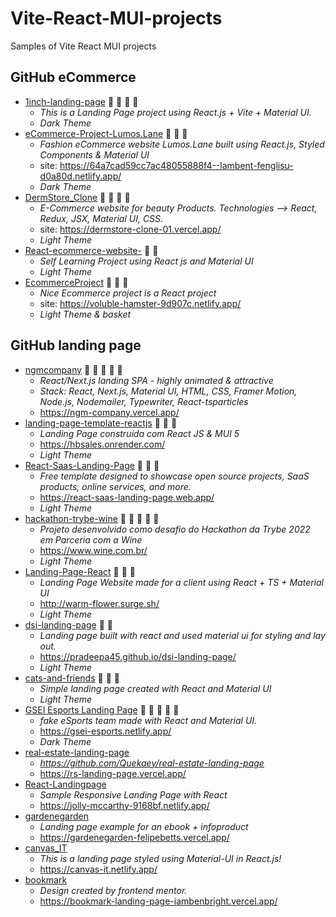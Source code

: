 # Vite-React-MUI-projects
Samples of Vite React MUI projects


## GitHub eCommerce

* [1inch-landing-page](https://github.com/tayadeaniket/1inch-landing-page) 🥑 🥕 🌽 🥦 
  + _This is a Landing Page project using React.js + Vite + Material UI._
  + _Dark Theme_ 
* [eCommerce-Project-Lumos.Lane](https://github.com/Medha-Nr/eCommerce-Project-Lumos.Lane) 🥑 🥕 🌽
  + _Fashion eCommerce website Lumos.Lane built using React.js, Styled Components & Material UI_
  + site: https://64a7cad59cc7ac48055888f4--lambent-fenglisu-d0a80d.netlify.app/
  + _Dark Theme_
* [DermStore_Clone](https://github.com/ayush-kr05/DermStore_Clone) 🥑 🥕 🌽 🥦
  + _E-Commerce website for beauty Products. Technologies --> React, Redux, JSX, Material UI, CSS._
  + site: https://dermstore-clone-01.vercel.app/
  + _Light Theme_
* [React-ecommerce-website-](https://github.com/Shahnawaz-Muhammad/React-ecommerce-website-) 🥑 🥕
  + _Self Learning Project using React js and Material UI_
  + _Light Theme_ 
* [EcommerceProject](https://github.com/Bahaa83/EcommerceProject) 🥑 🥕 🌽
  + _Nice Ecommerce project is a React project_
  + site: https://voluble-hamster-9d907c.netlify.app/
  + _Light Theme & basket_ 


## GitHub landing page

* [ngmcompany](https://github.com/i-sviridov/ngmcompany) 🥑 🥕 🌽 🥦 🍆
  + _React/Next.js landing SPA - highly animated & attractive_
  + _Stack: React, Next.js, Material UI, HTML, CSS, Framer Motion, Node.js, Nodemailer, Typewriter, React-tsparticles_
  + https://ngm-company.vercel.app/
* [landing-page-template-reactjs](https://github.com/alessandradocouto/landing-page-template-reactjs) 🥑 🥕 🌽
  + _Landing Page construída com React JS & MUI 5_
  + https://hbsales.onrender.com/
  + _Light Theme_
* [React-Saas-Landing-Page](https://github.com/ipsum13/React-Saas-Landing-Page) 🥑 🥕 🌽
  + _Free template designed to showcase open source projects, SaaS products, online services, and more._
  + https://react-saas-landing-page.web.app/
  + _Light Theme_
* [hackathon-trybe-wine](https://github.com/raphaelalmeidamartins/hackathon-trybe-wine) 🥑 🥕 🌽 🥦 🍆
  + _Projeto desenvolvido como desafio do Hackathon da Trybe 2022 em Parceria com a Wine_
  + https://www.wine.com.br/
  + _Light Theme_
* [Landing-Page-React](https://github.com/amit090shukla/Landing-Page-React) 🥑 🥕 🌽
  + _Landing Page Website made for a client using React + TS + Material UI_
  + http://warm-flower.surge.sh/
  + _Light Theme_
* [dsi-landing-page](https://github.com/pradeepa45/dsi-landing-page) 🥑 🥕 
  + _Landing page built with react and used material ui for styling and lay out._
  + https://pradeepa45.github.io/dsi-landing-page/
  + _Light Theme_
* [cats-and-friends](https://github.com/radomyr-horban/cats-and-friends) 🥑 🥕 🌽
  + _Simple landing page created with React and Material UI_
  + _Light Theme_
* [GSEI Esports Landing Page](https://github.com/mateojacques/react-landing-esports) 🥑 🥕 🌽 🥦 🍆
  + _fake eSports team made with React and Material UI._
  + https://gsei-esports.netlify.app/
  + _Dark Theme_
* [real-estate-landing-page](https://github.com/Quekaey/real-estate-landing-page)
  + _https://github.com/Quekaey/real-estate-landing-page_
  + https://rs-landing-page.vercel.app/
* [React-Landingpage](https://github.com/Mona95/React-Landingpage)
  + _Sample Responsive Landing Page with React_
  + https://jolly-mccarthy-9168bf.netlify.app/
* [gardenegarden](https://github.com/felipebetts/gardenegarden)
  + _Landing page example for an ebook + infoproduct_
  + https://gardenegarden-felipebetts.vercel.app/
* [canvas_IT](https://github.com/faizulislamfair/canvas_IT)
  + _This is a landing page styled using Material-UI in React.js!_
  + https://canvas-it.netlify.app/
* [bookmark](https://github.com/papayankey/bookmark)
  + _Design created by frontend mentor._
  + https://bookmark-landing-page-iambenbright.vercel.app/









